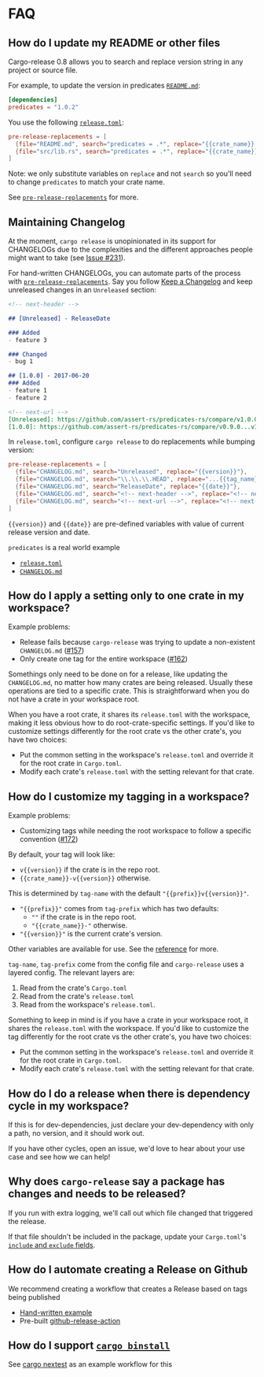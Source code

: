 # FAQ

## How do I update my README or other files

Cargo-release 0.8 allows you to search and replace version string in
any project or source file.

For example, to update the version in predicates
[`README.md`](https://github.com/assert-rs/predicates-rs/blob/master/README.md):
```toml
[dependencies]
predicates = "1.0.2"
```

You use the following
[`release.toml`](https://github.com/assert-rs/predicates-rs/blob/master/release.toml):
```toml
pre-release-replacements = [
  {file="README.md", search="predicates = .*", replace="{{crate_name}} = \"{{version}}\""},
  {file="src/lib.rs", search="predicates = .*", replace="{{crate_name}} = \"{{version}}\""},
]
```

Note: we only substitute variables on `replace` and not `search` so you'll need
to change `predicates` to match your crate name.

See [`pre-release-replacements`](reference.md) for more.

## Maintaining Changelog

At the moment, `cargo release` is unopinionated in its support for CHANGELOGs
due to the complexities and the different approaches people might want to take
(see [Issue #231](https://github.com/crate-ci/cargo-release/issues/231)).

For hand-written CHANGELOGs, you can automate parts of the process with
[`pre-release-replacements`](reference.md).  Say you follow
[Keep a Changelog](http://keepachangelog.com/en/1.0.0/) and keep unreleased
changes in an `Unreleased` section:
```markdown
<!-- next-header -->

## [Unreleased] - ReleaseDate

### Added
- feature 3

### Changed
- bug 1

## [1.0.0] - 2017-06-20
### Added
- feature 1
- feature 2

<!-- next-url -->
[Unreleased]: https://github.com/assert-rs/predicates-rs/compare/v1.0.0...HEAD
[1.0.0]: https://github.com/assert-rs/predicates-rs/compare/v0.9.0...v1.0.0
```

In `release.toml`, configure `cargo release` to do replacements while
bumping version:

```toml
pre-release-replacements = [
  {file="CHANGELOG.md", search="Unreleased", replace="{{version}}"},
  {file="CHANGELOG.md", search="\\.\\.\\.HEAD", replace="...{{tag_name}}", exactly=1},
  {file="CHANGELOG.md", search="ReleaseDate", replace="{{date}}"},
  {file="CHANGELOG.md", search="<!-- next-header -->", replace="<!-- next-header -->\n\n## [Unreleased] - ReleaseDate", exactly=1},
  {file="CHANGELOG.md", search="<!-- next-url -->", replace="<!-- next-url -->\n[Unreleased]: https://github.com/assert-rs/predicates-rs/compare/{{tag_name}}...HEAD", exactly=1},
]
```

`{{version}}` and `{{date}}` are pre-defined variables with value of
current release version and date.

`predicates` is a real world example
- [`release.toml`](https://github.com/assert-rs/predicates-rs/blob/master/release.toml)
- [`CHANGELOG.md`](https://github.com/assert-rs/predicates-rs/blob/master/CHANGELOG.md)

## How do I apply a setting only to one crate in my workspace?

Example problems:
- Release fails because `cargo-release` was trying to update a non-existent `CHANGELOG.md` ([#157](https://github.com/crate-ci/cargo-release/issues/157))
- Only create one tag for the entire workspace ([#162](https://github.com/crate-ci/cargo-release/issues/162))

Somethings only need to be done on for a release, like updating the
`CHANGELOG.md`, no matter how many crates are being released.  Usually these
operations are tied to a specific crate.  This is straightforward when you do
not have a crate in your workspace root.

When you have a root crate, it shares its `release.toml` with the workspace,
making it less obvious how to do root-crate-specific settings.   If you'd like
to customize settings differently for the root crate vs the other crate's, you
have two choices:
- Put the common setting in the workspace's `release.toml` and override it for the root crate in `Cargo.toml`.
- Modify each crate's `release.toml` with the setting relevant for that crate.

## How do I customize my tagging in a workspace?

Example problems:
- Customizing tags while needing the root workspace to follow a specific convention ([#172](https://github.com/crate-ci/cargo-release/issues/172))

By default, your tag will look like:
- `v{{version}}` if the crate is in the repo root.
- `{{crate_name}}-v{{version}}` otherwise.

This is determined by `tag-name` with the default `"{{prefix}}v{{version}}"`.
- `"{{prefix}}"` comes from `tag-prefix` which has two defaults:
  - `""` if the crate is in the repo root.
  - `"{{crate_name}}-"` otherwise.
- `"{{version}}"` is the current crate's version.

Other variables are available for use.  See the [reference](reference.md) for more.

`tag-name`, `tag-prefix` come from the config file and `cargo-release` uses a layered config.  The relevant layers are:
1. Read from the crate's `Cargo.toml`
2. Read from the crate's `release.toml`
3. Read from the workspace's `release.toml`.

Something to keep in mind is if you have a crate in your workspace root, it
shares the `release.toml` with the workspace.  If you'd like to customize the
tag differently for the root crate vs the other crate's, you have two choices:
- Put the common setting in the workspace's `release.toml` and override it for the root crate in `Cargo.toml`.
- Modify each crate's `release.toml` with the setting relevant for that crate.

## How do I do a release when there is dependency cycle in my workspace?

If this is for dev-dependencies, just declare your dev-dependency with only a path, no version, and it should work out.

If you have other cycles, open an issue, we'd love to hear about your use case and see how we can help!

## Why does `cargo-release` say a package has changes and needs to be released?

If you run with extra logging, we'll call out which file changed that triggered the release.

If that file shouldn't be included in the package, update your `Cargo.toml`'s
[`include` and `exclude` fields](https://doc.rust-lang.org/cargo/reference/manifest.html#the-exclude-and-include-fields).

## How do I automate creating a Release on Github

We recommend creating a workflow that creates a Release based on tags being published
- [Hand-written example](https://github.com/crate-ci/typos/commit/5c92dc6f8cc68b9d1c8cb1e8840b81e78cf7f65d)
- Pre-built [github-release-action](https://github.com/taiki-e/create-gh-release-action)

## How do I support [`cargo binstall`](https://crates.io/crates/cargo-binstall)

See [cargo nextest](https://github.com/nextest-rs/nextest/blob/main/internal-docs/releasing.md) as an example workflow for this
